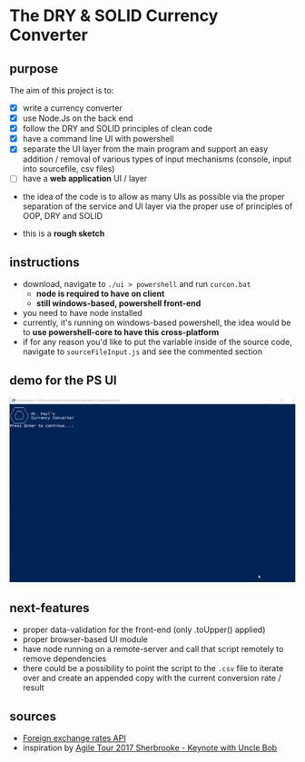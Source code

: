 # The DRY & SOLID Currency Converter
## purpose
The aim of this project is to:
  - [x] write a currency converter
  - [x] use Node.Js on the back end
  - [x] follow the DRY and SOLID principles of clean code
  - [x] have a command line UI with powershell
  - [x] separate the UI layer from the main program and support an easy addition / removal of various types of input mechanisms (console, input into sourcefile, csv files)
  - [ ] have a **web application** UI / layer

* the idea of the code is to allow as many UIs as possible via the proper separation of the service and UI layer via the proper use of principles of OOP, DRY and SOLID

* this is a **rough sketch**

## instructions
* download, navigate to `./ui > powershell` and run `curcon.bat`
  * **node is required to have on client**
  * **still windows-based, powershell front-end**
* you need to have node installed
* currently, it's running on windows-based powershell, the idea would be to **use powershell-core to have this cross-platform**
* if for any reason you'd like to put the variable inside of the source code, navigate to `sourceFileInput.js` and see the commented section

## demo for the PS UI
![powershell_ui](2020-01-27-currency-converter.gif)

## next-features
* proper data-validation for the front-end (only .toUpper() applied)
* proper browser-based UI module
* have node running on a remote-server and call that script remotely to remove dependencies
* there could be a possibility to point the script to the `.csv` file to iterate over and create an appended copy with the current conversion rate / result

## sources
* [Foreign exchange rates API](https://exchangeratesapi.io/)
* inspiration by [Agile Tour 2017 Sherbrooke - Keynote with Uncle Bob](https://www.youtube.com/watch?v=VY4LYd2YfBk)